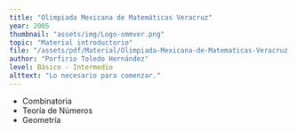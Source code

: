 ```yaml
---
title: "Olimpiada Mexicana de Matemáticas Veracruz"
year: 2005
thumbnail: "assets/img/Logo-ommver.png"
topic: "Material introductorio"
file: "/assets/pdf/Material/Olimpiada-Mexicana-de-Matematicas-Veracruz.pdf"
author: "Porfirio Toledo Hernández"
level: Básico - Intermedio
alttext: "Lo necesario para comenzar."
---
```


<ul class="list-group list-group-flush">
  <li class="list-group-item">Combinatoria</li>
  <li class="list-group-item">Teoría de Números</li>
  <li class="list-group-item">Geometría</li>
</ul>